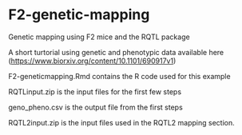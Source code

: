 # F2-genetic-mapping
Genetic mapping using F2 mice and the RQTL package

A short turtorial using genetic and phenotypic data available here (https://www.biorxiv.org/content/10.1101/690917v1)

F2-geneticmapping.Rmd contains the R code used for this example

RQTLinput.zip is the input files for the first few steps

geno_pheno.csv is the output file from the first steps

RQTL2input.zip	 is the input files used in the RQTL2 mapping section.
